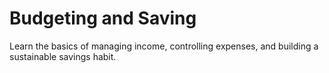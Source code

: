 # Budgeting and Saving

Learn the basics of managing income, controlling expenses, and building a sustainable savings habit.